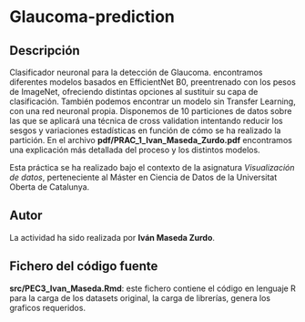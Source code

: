 # Glaucoma-prediction

## Descripción

Clasificador neuronal para la detección de Glaucoma. encontramos diferentes modelos basados en EfficientNet B0, preentrenado con los pesos de ImageNet, ofreciendo distintas opciones al sustituir su capa de clasificación.
También podemos encontrar un modelo sin Transfer Learning, con una red neuronal propia.
Disponemos de 10 particiones de datos sobre las que se aplicará una técnica de cross validation intentando reducir los sesgos y variaciones estadísticas en función de cómo se ha realizado la partición.
En el archivo **pdf/PRAC_1_Ivan_Maseda_Zurdo.pdf** encontramos una explicación más detallada del proceso y los distintos modelos.

Esta práctica se ha realizado bajo el contexto de la asignatura _Visualización de datos_, perteneciente al Máster en Ciencia de Datos de la Universitat Oberta de Catalunya.

## Autor

La actividad ha sido realizada por **Iván Maseda Zurdo**.

## Fichero del código fuente

**src/PEC3_Ivan_Maseda.Rmd**: este fichero contiene el código en lenguaje R para la carga de los datasets original, la carga de librerías, genera los graficos requeridos.
